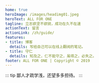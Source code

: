 ```yaml
---
home: true
heroImage: /images/headimg01.jpeg
heroText: ALL FOR ONE
tagline: 立志欲坚不欲锐，成功在久不在速
actionText: 留言
actionLink: /zh/guide/
features:
- title: 博客
  details: 写给自己可以在线上翻阅的笔记。
- title: 守仁
  details: 知及之，仁不能守之，虽得之，必失之。
footer: ALL FOR ONE | Copyright © 2019 
---
```

::: tip
鄙人才疏学浅，还望多多担待。
:::